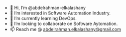 - 👋 Hi, I’m @abdelrahman-elkalashany
- 👀 I’m interested in Software Automation Industry.
- 🌱 I’m currently learning DevOps.
- 💞️ I’m looking to collaborate on Software Aytomation.
- 📫 Reach me @ abdelrahman.elkalashany@gmail.com

<!---
abdelrahman-elkalashany/abdelrahman-elkalashany is a ✨ special ✨ repository because its `README.md` (this file) appears on your GitHub profile.
You can click the Preview link to take a look at your changes.
--->

